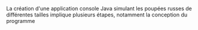 
La création d'une application console Java simulant les poupées russes de différentes tailles implique plusieurs étapes, notamment la conception du programme
